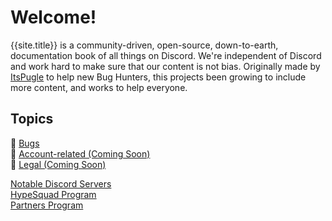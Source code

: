 # Welcome!
{{site.title}} is a community-driven, open-source, down-to-earth, documentation book of all things on Discord. We're independent of Discord and work hard to make sure that our content is not bias. Originally made by [ItsPugle](https://github.com/ItsPugle) to help new Bug Hunters, this projects been growing to include more content, and works to help everyone.

## Topics
:file_folder: [Bugs](bugs)  
:file_folder: [Account-related (Coming Soon)](accounts)  
:file_folder: [Legal (Coming Soon)](legal)  

[Notable Discord Servers](servers)  
[HypeSquad Program](hypesquad)  
[Partners Program](partners)  
